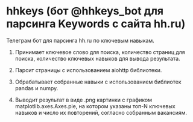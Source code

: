 # hhkeys (бот @hhkeys_bot для парсинга Keywords с сайта hh.ru)
Телеграм бот для парсинга hh.ru по ключевым навыкам.

1. Принимает ключевое слово для поиска, количество страниц для поиска, 
количество ключевых навыков для вывода результата.

2. Парсит страницы с использованием aiohttp библиотеки.

3. Обрабатывает собранные навыки с использованием библиотек pandas и numpy.

4. Выводит результат в виде .png картинки с графиком matplotlib.axes.Axes.pie,
на котором указаны топ-N ключевых навыков и число их повторений, согласно собранным вакансиям.
